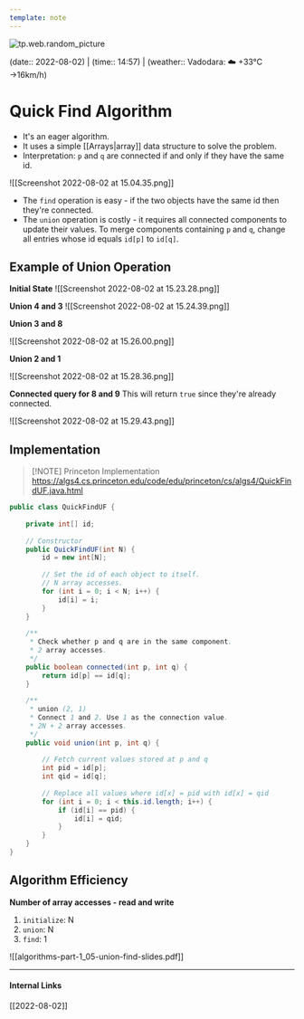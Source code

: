 ```yaml
---
template: note
---
```

![tp.web.random_picture](https://images.unsplash.com/photo-1463693396721-8ca0cfa2b3b5?crop=entropy&cs=tinysrgb&fit=crop&fm=jpg&h=300&ixid=MnwxfDB8MXxyYW5kb218MHx8dHJlZSxsYW5kc2NhcGUsd2F0ZXIsbW91bnRhaW58fHx8fHwxNjU5NDMyNDIz&ixlib=rb-1.2.1&q=80&utm_campaign=api-credit&utm_medium=referral&utm_source=unsplash_source&w=900)

(date:: 2022-08-02) | (time:: 14:57) | (weather:: Vadodara: ☁️   +33°C →16km/h)

# Quick Find Algorithm
- It's an eager algorithm.
- It uses a simple [[Arrays|array]] data structure to solve the problem.
- Interpretation: `p` and `q` are connected if and only if they have the same id.

![[Screenshot 2022-08-02 at 15.04.35.png]]

- The `find` operation is easy - if the two objects have the same id then they're connected.
- The `union` operation is costly - it requires all connected components to update their values. To merge components containing `p` and `q`, change all entries whose id equals `id[p]` to `id[q]`.

## Example of Union Operation

**Initial State**
![[Screenshot 2022-08-02 at 15.23.28.png]]

**Union 4 and 3**
![[Screenshot 2022-08-02 at 15.24.39.png]]

**Union 3 and 8**

![[Screenshot 2022-08-02 at 15.26.00.png]]

**Union 2 and 1**

![[Screenshot 2022-08-02 at 15.28.36.png]]

**Connected query for 8 and 9**
This will return `true` since they're already connected.

![[Screenshot 2022-08-02 at 15.29.43.png]]

## Implementation
> [!NOTE] Princeton Implementation
> https://algs4.cs.princeton.edu/code/edu/princeton/cs/algs4/QuickFindUF.java.html

```java
public class QuickFindUF {
	
	private int[] id;
	
	// Constructor
	public QuickFindUF(int N) {
		id = new int[N];
		
		// Set the id of each object to itself.
		// N array accesses.
		for (int i = 0; i < N; i++) {
			id[i] = i;
		}
	}
	
	/**
	 * Check whether p and q are in the same component.
	 * 2 array accesses.
	 */	
	public boolean connected(int p, int q) {
		return id[p] == id[q];
	}
	
	/**
	 * union (2, 1)
	 * Connect 1 and 2. Use 1 as the connection value.
	 * 2N + 2 array accesses.
	 */
	public void union(int p, int q) {
		
		// Fetch current values stored at p and q
		int pid = id[p];
		int qid = id[q];
		
		// Replace all values where id[x] = pid with id[x] = qid
		for (int i = 0; i < this.id.length; i++) {
			if (id[i] == pid) {
				id[i] = qid;
			}
		}
	}
}
```

## Algorithm Efficiency

**Number of array accesses - read and write**

1. `initialize`: N
2. `union`: N
3. `find`: 1


![[algorithms-part-1_05-union-find-slides.pdf]]


---
#### Internal Links
[[2022-08-02]]